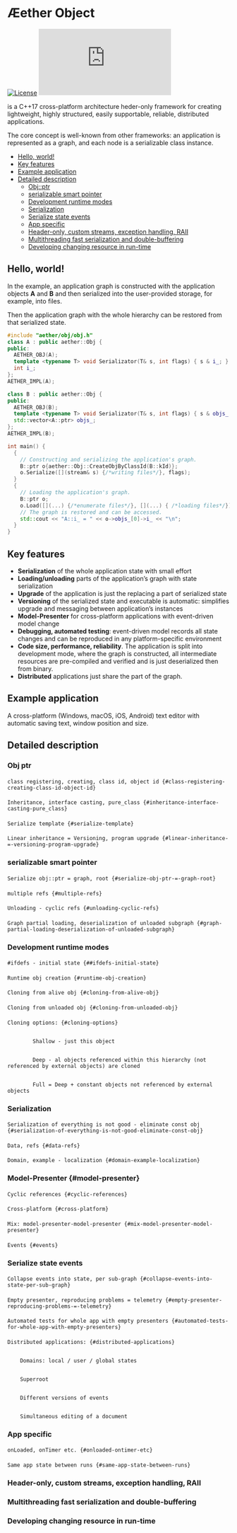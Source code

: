# Æether Object
[![License](https://img.shields.io/badge/License-Apache%202.0-blue.svg)](https://opensource.org/licenses/Apache-2.0)
![GitHub file size in bytes](https://img.shields.io/github/size/aethernet-io/obj/README.md)

is a C++17 cross-platform architecture heder-only framework for creating lightweight, highly structured, easily supportable, reliable, distributed applications.

The core concept is well-known from other frameworks: an application is represented as a graph, and each node is a serializable class instance.


- [Hello, world!](#hello-world)
- [Key features](#key-features)
- [Example application](#example-application)
- [Detailed description](#detailed-description)
  - [Obj::ptr](#obj-ptr)
  - [serializable smart pointer](#serializable-smart-pointer)
  - [Development runtime modes](#development-runtime-modes)
  - [Serialization](#serialization)
  - [Serialize state events](#serialize-state-events)
  - [App specific](#app-specific)
  - [Header-only, custom streams, exception handling, RAII](#header-only-custom-streams-exception-handling-raii)
  - [Multithreading fast serialization and double-buffering](#multithreading-fast-serialization-and-double-buffering)
  - [Developing changing resource in run-time](#developing-changing-resource-in-run-time)



## Hello, world!

In the example, an application graph is constructed with the application objects **A** and **B** and then serialized into the user-provided storage, for example, into files.

Then the application graph with the whole hierarchy can be restored from that serialized state.


```cpp
#include "aether/obj/obj.h"
class A : public aether::Obj {
public:
  AETHER_OBJ(A);
  template <typename T> void Serializator(T& s, int flags) { s & i_; }
  int i_;
};
AETHER_IMPL(A);

class B : public aether::Obj {
public:
  AETHER_OBJ(B);
  template <typename T> void Serializator(T& s, int flags) { s & objs_; }
  std::vector<A::ptr> objs_;
};
AETHER_IMPL(B);

int main() {
  {
    // Constructing and serializing the application's graph.
    B::ptr o{aether::Obj::CreateObjByClassId(B::kId)};
    o.Serialize([](stream& s) {/*writing files*/}, flags);
  }
  {
    // Loading the application's graph.
    B::ptr o;
    o.Load([](...) {/*enumerate files*/}, [](...) { /*loading files*/});
    // The graph is restored and can be accessed.
    std::cout << "A::i_ = " << o->objs_[0]->i_ << "\n";
  }
}
```



## Key features



*   **Serialization** of the whole application state with small effort
*   **Loading/unloading** parts of the application’s graph with state serialization
*   **Upgrade** of the application is just the replacing a part of serialized state
*   **Versioning** of the serialized state and executable is automatic: simplifies upgrade and messaging between application’s instances
*   **Model-Presenter** for cross-platform applications with event-driven model change
*   **Debugging, automated testing**: event-driven model records all state changes and can be reproduced in any platform-specific environment
*   **Code size, performance, reliability**. The application is split into development mode, where the graph is constructed, all intermediate resources are pre-compiled and verified and is just deserialized then from binary.
*   **Distributed** applications just share the part of the graph.


## Example application

A cross-platform (Windows, macOS, iOS, Android) text editor with automatic saving text, window position and size.


## Detailed description


### Obj ptr


#### 
    class registering, creating, class id, object id {#class-registering-creating-class-id-object-id}


#### 
    Inheritance, interface casting, pure_class {#inheritance-interface-casting-pure_class}


#### 
    Serialize template {#serialize-template}


#### 
    Linear inheritance = Versioning, program upgrade {#linear-inheritance-=-versioning-program-upgrade}


### serializable smart pointer


#### 
    Serialize obj::ptr = graph, root {#serialize-obj-ptr-=-graph-root}


#### 
    multiple refs {#multiple-refs}


#### 
    Unloading - cyclic refs {#unloading-cyclic-refs}


#### 
    Graph partial loading, deserialization of unloaded subgraph {#graph-partial-loading-deserialization-of-unloaded-subgraph}


### Development runtime modes


#### 
    #ifdefs - initial state {##ifdefs-initial-state}


#### 
    Runtime obj creation {#runtime-obj-creation}


#### 
    Cloning from alive obj {#cloning-from-alive-obj}


#### 
    Cloning from unloaded obj {#cloning-from-unloaded-obj}


#### 
    Cloning options: {#cloning-options}


            Shallow - just this object


            Deep - al objects referenced within this hierarchy (not referenced by external objects) are cloned


            Full = Deep + constant objects not referenced by external objects


### Serialization


#### 
    Serialization of everything is not good - eliminate const obj {#serialization-of-everything-is-not-good-eliminate-const-obj}


#### 
    Data, refs {#data-refs}


#### 
    Domain, example - localization {#domain-example-localization}


### Model-Presenter {#model-presenter}


#### 
    Cyclic references {#cyclic-references}


#### 
    Cross-platform {#cross-platform}


#### 
    Mix: model-presenter-model-presenter {#mix-model-presenter-model-presenter}


#### 
    Events {#events}


### Serialize state events


#### 
    Collapse events into state, per sub-graph {#collapse-events-into-state-per-sub-graph}


#### 
    Empty presenter, reproducing problems = telemetry {#empty-presenter-reproducing-problems-=-telemetry}


#### 
    Automated tests for whole app with empty presenters {#automated-tests-for-whole-app-with-empty-presenters}


#### 
    Distributed applications: {#distributed-applications}


        Domains: local / user / global states


        Superroot


        Different versions of events


        Simultaneous editing of a document


### App specific


#### 
    onLoaded, onTimer etc. {#onloaded-ontimer-etc}


#### 
    Same app state between runs {#same-app-state-between-runs}


### Header-only, custom streams, exception handling, RAII


### Multithreading fast serialization and double-buffering


### Developing changing resource in run-time
